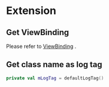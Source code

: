 # Extension

## Get ViewBinding

Please refer to [ViewBinding](https://sakurajimamaii.github.io/AVE-DOC/documents/VastTools/architecture-components/ui-layer-libraries/view-bind/Reflex/#viewbinding) .

## Get class name as log tag

```kotlin
private val mLogTag = defaultLogTag()
```

